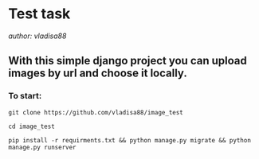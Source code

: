 # Test task
_author: vladisa88_
## With this simple django project you can upload images by url and choose it locally.

### To start:
`git clone https://github.com/vladisa88/image_test`

`cd image_test`

`pip install -r requirments.txt && python manage.py migrate && python manage.py runserver`